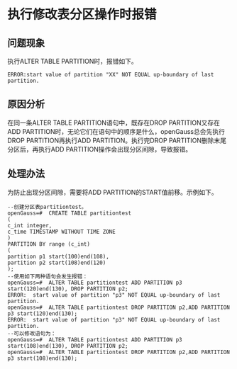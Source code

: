 # 执行修改表分区操作时报错

## 问题现象<a name="section2456113514495"></a>

执行ALTER TABLE PARTITION时，报错如下。

```
ERROR:start value of partition "XX" NOT EQUAL up-boundary of last partition.
```

## 原因分析<a name="section14776440134911"></a>

在同一条ALTER TABLE PARTITION语句中，既存在DROP PARTITION又存在ADD PARTITION时，无论它们在语句中的顺序是什么，openGauss总会先执行DROP PARTITION再执行ADD PARTITION。执行完DROP PARTITION删除末尾分区后，再执行ADD PARTITION操作会出现分区间隙，导致报错。

## 处理办法<a name="section1838384914918"></a>

为防止出现分区间隙，需要将ADD PARTITION的START值前移。示例如下。

```
--创建分区表partitiontest。
openGauss=#  CREATE TABLE partitiontest
(  
c_int integer, 
c_time TIMESTAMP WITHOUT TIME ZONE 
) 
PARTITION BY range (c_int) 
( 
partition p1 start(100)end(108),  
partition p2 start(108)end(120) 
);
--使用如下两种语句会发生报错：
openGauss=#  ALTER TABLE partitiontest ADD PARTITION p3 start(120)end(130), DROP PARTITION p2; 
ERROR:  start value of partition "p3" NOT EQUAL up-boundary of last partition. 
openGauss=#  ALTER TABLE partitiontest DROP PARTITION p2,ADD PARTITION p3 start(120)end(130); 
ERROR:  start value of partition "p3" NOT EQUAL up-boundary of last partition.
--可以修改语句为：
openGauss=#  ALTER TABLE partitiontest ADD PARTITION p3 start(108)end(130), DROP PARTITION p2;
openGauss=#  ALTER TABLE partitiontest DROP PARTITION p2,ADD PARTITION p3 start(108)end(130);
```

